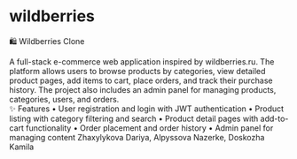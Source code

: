 # wildberries

🛍️ Wildberries Clone

A full-stack e-commerce web application inspired by wildberries.ru. The platform allows users to browse products by categories, view detailed product pages, add items to cart, place orders, and track their purchase history. The project also includes an admin panel for managing products, categories, users, and orders.  
✨ Features
 • User registration and login with JWT authentication
 • Product listing with category filtering and search
 • Product detail pages with add-to-cart functionality
 • Order placement and order history
 • Admin panel for managing content
 Zhaxylykova Dariya, Alpyssova Nazerke, Doskozha Kamila
